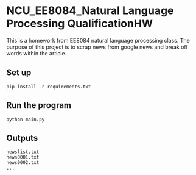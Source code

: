 # NCU_EE8084_Natural Language Processing QualificationHW

This is a homework from EE8084 natural language processing class.
The purpose of this project is to scrap news from google news and break off words within the article.

## Set up

```
pip install -r requirements.txt

```

## Run the program

```
python main.py

```

## Outputs

```
newslist.txt
news0001.txt
news0002.txt
...
```
